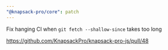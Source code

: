 ```yaml
---
"@knapsack-pro/core": patch
---
```


Fix hanging CI when `git fetch --shallow-since` takes too long

https://github.com/KnapsackPro/knapsack-pro-js/pull/48
